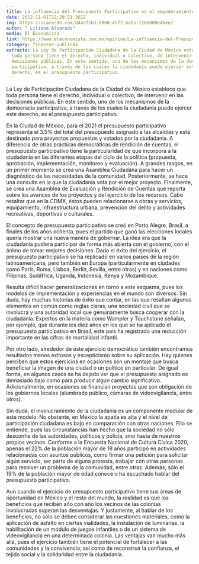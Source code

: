 ```yaml
---
title: La influencia del Presupuesto Participativo en el empoderamiento vecinal
date: 2022-11-01T22:29:21.361Z
img: https://ucarecdn.com/d4acf1b3-6068-45f2-bab5-1288d08e46ee/
autor: " Liliana Alvarado"
medio: El Economista
link: https://www.eleconomista.com.mx/opinion/La-influencia-del-Presupuesto-Participativo-en-el-empoderamiento-vecinal-20211101-0096.html
category: finanzas-publicas
extracto: La Ley de Participación Ciudadana de la Ciudad de México establece que
  toda persona tiene el derecho, individual o colectivo, de intervenir en las
  decisiones públicas. En este sentido, uno de los mecanismos de la democracia
  participativa, a través de los cuales la ciudadanía puede ejercer este
  derecho, es el presupuesto participativo.
---
```

<!--StartFragment-->

La Ley de Participación Ciudadana de la Ciudad de México establece que toda persona tiene el derecho, individual o colectivo, de intervenir en las decisiones públicas. En este sentido, uno de los mecanismos de la democracia participativa, a través de los cuales la ciudadanía puede ejercer este derecho, es el presupuesto participativo.

En la Ciudad de México, para el 2021 el presupuesto participativo representa el 3.5% del total del presupuesto asignado a las alcaldías y está destinado para proyectos propuestos y votados por la ciudadanía. A diferencia de otras prácticas democráticas de rendición de cuentas, el presupuesto participativo tiene la particularidad de que incorpora a la ciudadanía en las diferentes etapas del ciclo de la política (propuesta, aprobación, implementación, monitoreo y evaluación). A grandes rasgos, en un primer momento se crea una Asamblea Ciudadana para hacer un diagnóstico de las necesidades de la comunidad. Posteriormente, se hace una consulta en la que la ciudadanía vota por el mejor proyecto. Finalmente, se crea una Asamblea de Evaluación y Rendición de Cuentas que reporta sobre los avances de los proyectos y del ejercicio de los recursos. Cabe resaltar que en la CDMX, éstos pueden relacionarse a obras y servicios, equipamiento, infraestructura urbana, prevención del delito y actividades recreativas, deportivas o culturales.

El concepto de presupuesto participativo se creó en Porto Alegre, Brasil, a finales de los años ochenta, pues el partido que ganó las elecciones locales quería mostrar una nueva manera de gobernar. La idea era que la ciudadanía pudiera participar de forma más abierta con el gobierno, con el ánimo de tomar mejores decisiones. Dado el éxito del ejercicio, el presupuesto participativo se ha replicado en varios países de la región latinoamericana, pero también en Europa (particularmente en ciudades como París, Roma, Lisboa, Berlín, Sevilla, entre otras) y en naciones como Filipinas, Sudáfrica, Uganda, Indonesia, Kenya y Mozambique.

Resulta difícil hacer generalizaciones en torno a este esquema, pues los modelos de implementación y experiencias en el mundo son diversos. Sin duda, hay muchas historias de éxito que contar, en las que resaltan algunos elementos en común como reglas claras, una sociedad civil que se involucra y una autoridad local que genuinamente busca cooperar con la ciudadanía. Expertos en la materia como Wampler y Touchstone señalan, por ejemplo, que durante los diez años en los que se ha aplicado el presupuesto participativo en Brasil, este país ha registrado una reducción importante en las cifras de mortalidad infantil.

Por otro lado, alrededor de este ejercicio democrático también encontramos resultados menos exitosos y escepticismo sobre su aplicación. Hay quienes perciben que estos ejercicios en ocasiones son un montaje que busca beneficiar la imagen de una ciudad o un político en particular. De igual forma, en algunos casos se ha dejado ver que el presupuesto asignado es demasiado bajo como para producir algún cambio significativo. Adicionalmente, en ocasiones se financian proyectos que son obligación de los gobiernos locales (alumbrado público, cámaras de videovigilancia, entre otros).

Sin duda, el involucramiento de la ciudadanía es un componente medular de este modelo. No obstante, en México la apatía es alta y el nivel de participación ciudadana es bajo en comparación con otras naciones. Ello se entiende, pues las circunstancias han hecho que la sociedad no sólo desconfíe de las autoridades, políticos y policía, sino hasta de nuestros propios vecinos. Conforme a la Encuesta Nacional de Cultura Cívica 2020, apenas el 22% de la población mayor de 18 años participó en actividades relacionadas con asuntos públicos, como firmar una petición para solicitar algún servicio, ser parte de alguna protesta, trabajar con otras personas para resolver un problema de la comunidad, entre otras. Además, sólo el 19% de la población mayor de edad conoce o ha escuchado hablar del presupuesto participativo.

Aun cuando el ejercicio de presupuesto participativo tiene sus áreas de oportunidad en México y el resto del mundo, la realidad es que los beneficios que reciben año con año los vecinos de las colonias involucradas superan las desventajas. Y justamente, al hablar de los beneficios, no sólo se deben considerar las cuestiones materiales, como la aplicación de asfalto en ciertas vialidades, la instalación de luminarias, la habilitación de un módulo de juegos infantiles o de un sistema de videovigilancia en una determinada colonia. Las ventajas van mucho más allá, pues el ejercicio también tiene el potencial de fortalecer a las comunidades y la convivencia, así como de reconstruir la confianza, el tejido social y la solidaridad entre la ciudadanía.

<!--EndFragment-->